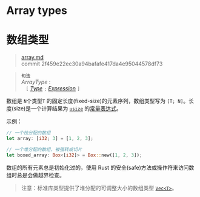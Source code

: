 # Array types
# 数组类型

>[array.md](https://github.com/rust-lang/reference/blob/master/src/types/array.md)\
>commit 2f459e22ec30a94bafafe417da4e95044578df73

> **<sup>句法</sup>**\
> _ArrayType_ :\
> &nbsp;&nbsp; `[` [_Type_] `;` [_Expression_] `]`

数组是 `N`个类型`T` 的固定长度(fixed-size)的元素序列，数组类型写为 `[T; N]`。长度(size)是一个计算结果为 [`usize`] 的[常量表达式][constant expression]。

示例：

```rust
// 一个栈分配的数组
let array: [i32; 3] = [1, 2, 3];

// 一个堆分配的数组，被强转成切片
let boxed_array: Box<[i32]> = Box::new([1, 2, 3]);
```

数组的所有元素总是初始化过的，使用 Rust 的安全(safe)方法或操作符来访问数组时总是会做越界检查。

> 注意：标准库类型提供了堆分配的可调整大小的数组类型 [`Vec<T>`]。

[_Expression_]: ../expressions.md
[_Type_]: ../types.md#type-expressions
[`Vec<T>`]: https://doc.rust-lang.org/std/vec/struct.Vec.html
[`usize`]: numeric.md#machine-dependent-integer-types
[constant expression]: ../const_eval.md#常量表达式
